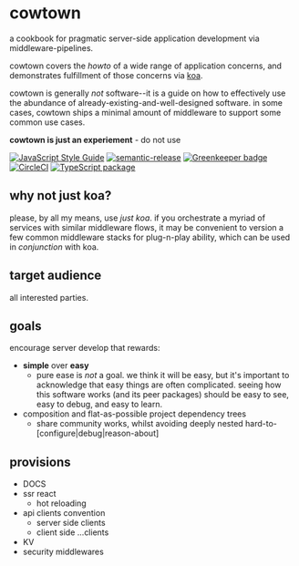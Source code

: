 # cowtown

a cookbook for pragmatic server-side application development via middleware-pipelines.

cowtown covers the _howto_ of a wide range of application concerns, and demonstrates fulfillment of those concerns via [koa](https://koajs.com).

cowtown is generally _not_ software--it is a guide on how to effectively use
the abundance of already-existing-and-well-designed software.  in some cases,
cowtown ships a minimal amount of middleware to support some common use cases.

**cowtown is just an experiement** - do not use

[![JavaScript Style Guide](https://img.shields.io/badge/code_style-standard-brightgreen.svg)](https://standardjs.com) [![semantic-release](https://img.shields.io/badge/%20%20%F0%9F%93%A6%F0%9F%9A%80-semantic--release-e10079.svg)](https://github.com/semantic-release/semantic-release) [![Greenkeeper badge](https://badges.greenkeeper.io/cdaringe/cowtown.svg)](https://greenkeeper.io/) [![CircleCI](https://circleci.com/gh/cdaringe/cowtown.svg?style=svg)](https://circleci.com/gh/cdaringe/cowtown) [![TypeScript package](https://img.shields.io/badge/typings-included-blue.svg)](https://www.typescriptlang.org)

## why not just koa?

please, by all my means, use _just koa_.  if you orchestrate a myriad of services with similar middleware flows, it may be convenient to version a few common middleware stacks for plug-n-play ability, which can be used in _conjunction_ with koa.

## target audience

all interested parties.

## goals

encourage server develop that rewards:

- **simple** over **easy**
  - pure ease is _not_ a goal.  we think it will be easy, but it's important to acknowledge that easy things are often complicated.  seeing how this software works (and its peer packages) should be easy to see, easy to debug, and easy to
  learn.
- composition and flat-as-possible project dependency trees
  - share community works, whilst avoiding deeply nested hard-to-[configure|debug|reason-about]

## provisions

- DOCS
- ssr react
  - hot reloading
- api clients convention
  - server side clients
  - client side ...clients
- KV
- security middlewares
